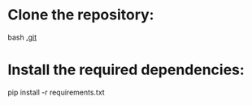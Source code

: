 # Clone the repository:
bash [.git](https://github.com/nabila95/Pokemon_st.git)

# Install the required dependencies:
pip install -r requirements.txt


